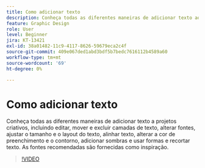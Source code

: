 ```yaml
---
title: Como adicionar texto
description: Conheça todas as diferentes maneiras de adicionar texto aos seus projetos criativos
feature: Graphic Design
role: User
level: Beginner
jira: KT-13421
exl-id: 38a01482-11c9-4117-8626-59679eca2c4f
source-git-commit: 409e067ded1abd3bdf5b7bedc7616112b4589a60
workflow-type: tm+mt
source-wordcount: '69'
ht-degree: 0%

---
```


# Como adicionar texto

Conheça todas as diferentes maneiras de adicionar texto a projetos criativos, incluindo editar, mover e excluir camadas de texto, alterar fontes, ajustar o tamanho e o layout do texto, alinhar texto, alterar a cor de preenchimento e o contorno, adicionar sombras e usar formas e recortar texto. As fontes recomendadas são fornecidas como inspiração.

>[!VIDEO](https://video.tv.adobe.com/v/3420222?quality=12&learn=on&hidetitle=true)
